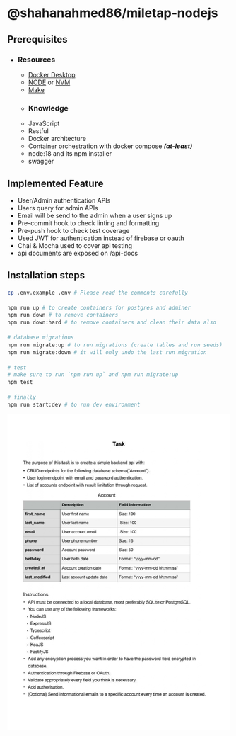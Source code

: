 # @shahanahmed86/miletap-nodejs

## Prerequisites

- ### Resources
  - [Docker Desktop](https://docs.docker.com/desktop/ 'https://docs.docker.com/desktop/')
  - [NODE](https://nodejs.org/en/ 'https://nodejs.org/en/') or [NVM](https://gist.github.com/shahanahmed86/77616c67e0397a7ed2db89a4a71801d0#node-version-managers-using-nvm 'https://gist.github.com/shahanahmed86/77616c67e0397a7ed2db89a4a71801d0#node-version-managers-using-nvm')
  - [Make](https://linuxhint.com/install-make-ubuntu/ 'https://linuxhint.com/install-make-ubuntu/')
  - ### Knowledge
  - JavaScript
  - Restful
  - Docker architecture
  - Container orchestration with docker compose **_(at-least)_**
  - node:18 and its npm installer
  - swagger

## Implemented Feature

- User/Admin authentication APIs
- Users query for admin APIs
- Email will be send to the admin when a user signs up
- Pre-commit hook to check linting and formatting
- Pre-push hook to check test coverage
- Used JWT for authentication instead of firebase or oauth
- Chai & Mocha used to cover api testing
- api documents are exposed on /api-docs

## Installation steps

```sh
cp .env.example .env # Please read the comments carefully

npm run up # to create containers for postgres and adminer
npm run down # to remove containers
npm run down:hard # to remove containers and clean their data also

# database migrations
npm run migrate:up # to run migrations (create tables and run seeds)
npm run migrate:down # it will only undo the last run migration

# test
# make sure to run `npm run up` and npm run migrate:up
npm test

# finally
npm run start:dev # to run dev environment
```

![Logo](assets/test.jpg)
